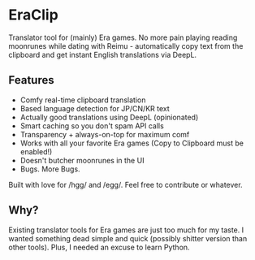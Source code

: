 # EraClip

Translator tool for (mainly) Era games. No more pain playing reading moonrunes while dating with Reimu - automatically copy text from the clipboard and get instant English translations via DeepL.

## Features

- Comfy real-time clipboard translation
- Based language detection for JP/CN/KR text
- Actually good translations using DeepL (opinionated)
- Smart caching so you don't spam API calls
- Transparency + always-on-top for maximum comf
- Works with all your favorite Era games (Copy to Clipboard must be enabled!)
- Doesn't butcher moonrunes in the UI
- Bugs. More Bugs.

Built with love for /hgg/ and /egg/. Feel free to contribute or whatever.

## Why?

Existing translator tools for Era games are just too much for my taste. I wanted something dead simple and quick (possibly shitter version than other tools). Plus, I needed an excuse to learn Python.
